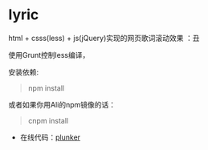 # lyric

html + csss(less) + js(jQuery)实现的网页歌词滚动效果
：丑

使用Grunt控制less编译，

安装依赖:

> npm install

或者如果你用Ali的npm镜像的话：

> cnpm install

- 在线代码：[plunker](http://plnkr.co/edit/JA7zZLqhgE0nNFmTz4w8)
